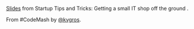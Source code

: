 [Slides](http://www.architectnow.net/wp-content/uploads/2013/08/ArchitectNow-Start-Up-Tips-and-Tricks-2013.pptx) from Startup Tips and Tricks: Getting a small IT shop off the ground .


From #CodeMash by [@kvgros](https://twitter.com/kvgros).

 
